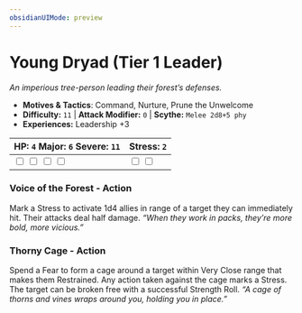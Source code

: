 ```yaml
---
obsidianUIMode: preview
---
```

# Young Dryad (Tier 1 Leader)

*An imperious tree-person leading their forest’s defenses.*

- **Motives & Tactics**: Command, Nurture, Prune the Unwelcome
- **Difficulty:** `11` | **Attack Modifier:** `0` | **Scythe:** `Melee 2d8+5 phy`
- **Experiences:** Leadership +3

| HP: `4` Major: `6` Severe: `11` | Stress: `2` |
|--|--|
|  <input type="checkbox" unchecked id="47871b6f"> <input type="checkbox" unchecked id="5603a386"> <input type="checkbox" unchecked id="77c051a1"> <input type="checkbox" unchecked id="69b8adb0"> |  <input type="checkbox" unchecked id="12773353"> <input type="checkbox" unchecked id="91ca2a83"> |

### Voice of the Forest - Action

Mark a Stress to activate 1d4 allies in range of a target they can immediately hit. Their attacks deal half damage. *“When they work in packs, they’re more bold, more vicious.”*

### Thorny Cage - Action

Spend a Fear to form a cage around a target within Very Close range that makes them Restrained. Any action taken against the cage marks a Stress. The target can be broken free with a successful Strength Roll. *“A cage of thorns and vines wraps around you, holding you in place.”*



